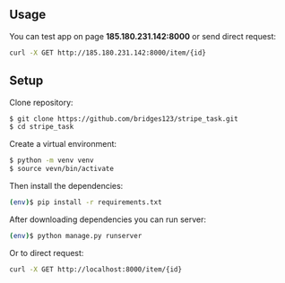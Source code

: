 ## Usage
You can test app on page <b>185.180.231.142:8000</b>
or send direct request:
```sh
curl -X GET http://185.180.231.142:8000/item/{id}
```

## Setup

Clone repository:

```sh
$ git clone https://github.com/bridges123/stripe_task.git
$ cd stripe_task
```

Create a virtual environment:

```sh
$ python -m venv venv
$ source vevn/bin/activate
```

Then install the dependencies:

```sh
(env)$ pip install -r requirements.txt
```

After downloading dependencies you can run server:
```sh
(env)$ python manage.py runserver
```

Or to direct request:
```sh
curl -X GET http://localhost:8000/item/{id}
```

